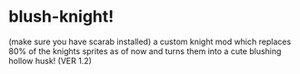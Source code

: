 # blush-knight!
 (make sure you have scarab installed) a custom knight mod which replaces 80% of the knights sprites as of now and turns them into a cute blushing hollow husk! (VER 1.2)
